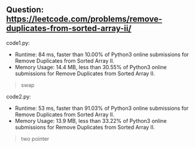 ## Question: https://leetcode.com/problems/remove-duplicates-from-sorted-array-ii/

code1.py:
* Runtime: 84 ms, faster than 10.00% of Python3 online submissions for Remove Duplicates from Sorted Array II.
* Memory Usage: 14.4 MB, less than 30.55% of Python3 online submissions for Remove Duplicates from Sorted Array II.
> swap

code2.py:
* Runtime: 53 ms, faster than 91.03% of Python3 online submissions for Remove Duplicates from Sorted Array II.
* Memory Usage: 13.9 MB, less than 33.22% of Python3 online submissions for Remove Duplicates from Sorted Array II.
> two pointer